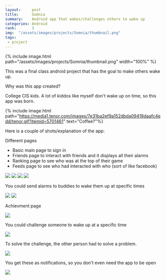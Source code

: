 ```yaml
---
layout:     post
title:      Somnia
summary:    Android app that wakes/challenges others to wake up
categories: Android
rank:       3
img:  "/assets/images/projects/Somnia/thumbnail.png"
tags:
 - project
---
```


{% include image.html path="/assets/images/projects/Somnia/thumbnail.png" width="100%" %}

This was a final class android project that has the goal to make others wake up.

Why was this app created?

College CIS kids. A lot of kiddos like myself don't wake up on time, so this app was born.

{% include image.html path="https://media1.tenor.com/images/7e31ba2ef9a152dbda09418daafc4edd/tenor.gif?itemid=5701461" text="Coffee?"%}

Here is a couple of shots/explanation of the app:

Different pages

- Basic main page to sign in
- Friends page to interact with friends and it displays all their alarms
- Ranking page to see who was at the top of their game
- Feeds page to see who had interacted with who (sort of like facebook)

![](/assets/images/projects/Somnia/main_page.png)
![](/assets/images/projects/Somnia/friends_page.png)
![](/assets/images/projects/Somnia/ranking_page.png)
![](/assets/images/projects/Somnia/feed_page.png)

You could send alarms to buddies to wake them up at specific times

![](/assets/images/projects/Somnia/alarm.png)
![](/assets/images/projects/Somnia/alarm2.png)

Achievment page

![](/assets/images/projects/Somnia/achievements.png)

You could challenge someone to wake up at a specific time

![](/assets/images/projects/Somnia/challenge.png)

To solve the challenge, the other person had to solve a problem.

![](/assets/images/projects/Somnia/waking_up.png)

You get these as notifications, so you don't even need the app to be open

![](/assets/images/projects/Somnia/notification.png)
